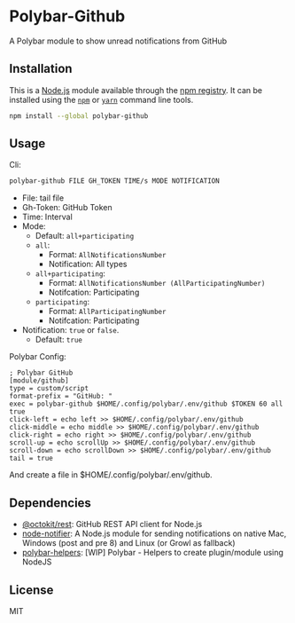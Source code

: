 # Polybar-Github

A Polybar module to show unread notifications from GitHub

## Installation

This is a [Node.js](https://nodejs.org/) module available through the
[npm registry](https://www.npmjs.com/). It can be installed using the
[`npm`](https://docs.npmjs.com/getting-started/installing-npm-packages-locally)
or
[`yarn`](https://yarnpkg.com/en/)
command line tools.

```sh
npm install --global polybar-github
```

## Usage

Cli:
```bash
polybar-github FILE GH_TOKEN TIME/s MODE NOTIFICATION
```
- File: tail file
- Gh-Token: GitHub Token
- Time: Interval
- Mode:
	- Default: `all+participating`
	- `all`:
		- Format: `AllNotificationsNumber`
		- Notification: All types
	- `all+participating`:
		- Format: `AllNotificationsNumber (AllParticipatingNumber)`
		- Notifcation: Participating
	- `participating`:
		- Format: `AllParticipatingNumber`
		- Notifcation: Participating
- Notification: `true` or `false`.
	- Default: `true`

Polybar Config:
```
; Polybar GitHub
[module/github]
type = custom/script
format-prefix = "GitHub: "
exec = polybar-github $HOME/.config/polybar/.env/github $TOKEN 60 all true
click-left = echo left >> $HOME/.config/polybar/.env/github
click-middle = echo middle >> $HOME/.config/polybar/.env/github
click-right = echo right >> $HOME/.config/polybar/.env/github
scroll-up = echo scrollUp >> $HOME/.config/polybar/.env/github
scroll-down = echo scrollDown >> $HOME/.config/polybar/.env/github
tail = true
```

And create a file in $HOME/.config/polybar/.env/github.

## Dependencies

- [@octokit/rest](https://ghub.io/@octokit/rest): GitHub REST API client for Node.js
- [node-notifier](https://ghub.io/node-notifier): A Node.js module for sending notifications on native Mac, Windows (post and pre 8) and Linux (or Growl as fallback)
- [polybar-helpers](https://ghub.io/polybar-helpers): [WIP] Polybar - Helpers to create plugin/module using NodeJS

## License

MIT
